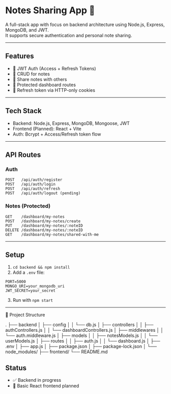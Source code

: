 # Notes Sharing App 📝

A full-stack app with focus on backend architecture using Node.js, Express, MongoDB, and JWT.  
It supports secure authentication and personal note sharing.

---

## Features

- 🔐 JWT Auth (Access + Refresh Tokens)
- 📝 CRUD for notes
- 👥 Share notes with others
- 🧾 Protected dashboard routes
- 🍪 Refresh token via HTTP-only cookies

---

## Tech Stack

- Backend: Node.js, Express, MongoDB, Mongoose, JWT
- Frontend (Planned): React + Vite
- Auth: Bcrypt + Access/Refresh token flow

---

## API Routes

### Auth
```
POST   /api/auth/register
POST   /api/auth/login
POST   /api/auth/refresh
POST   /api/auth/logout (pending)
```

### Notes (Protected)
```
GET    /dashboard/my-notes
POST   /dashboard/my-notes/create
PUT    /dashboard/my-notes/:noteID
DELETE /dashboard/my-notes/:noteID
GET    /dashboard/my-notes/shared-with-me
```

---

## Setup

1. `cd backend && npm install`
2. Add a `.env` file:
```
PORT=5000
MONGO_URI=your_mongodb_uri
JWT_SECRET=your_secret
```
3. Run with `npm start`

---


📁 Project Structure

.
├── backend
│   ├── config
│   │   └── db.js
│   ├── controllers
│   │   ├── authControllers.js
│   │   └── dashboardControllers.js
│   ├── middlewares
│   │   └── auth.middleware.js
│   ├── models
│   │   ├── notesModels.js
│   │   └── userModels.js
│   ├── routes
│   │   ├── auth.js
│   │   └── dashboard.js
│   ├── .env
│   ├── app.js
│   ├── package.json
│   ├── package-lock.json
│   └── node_modules/
├── frontend/
└── README.md



## Status

- ✅ Backend in progress
- 🔄 Basic React frontend planned
